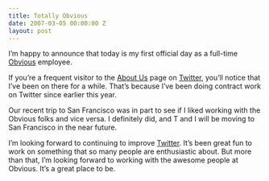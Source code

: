 ```yaml
---
title: Totally Obvious
date: 2007-03-05 00:00:00 Z
layout: post
---
```





I’m happy to announce that today is my first official day as a full-time [Obvious](http://obvious.com/) employee.

If you’re a frequent visitor to the [About Us](http://twitter.com/help/aboutus) page on [Twitter](http://www.twitter.com/), you’ll notice that I’ve been on there for a while. That’s because I’ve been doing contract work on Twitter since earlier this year.

Our recent trip to San Francisco was in part to see if I liked working with the Obvious folks and vice versa. I definitely did, and T and I will be moving to San Francisco in the near future.

I’m looking forward to continuing to improve [Twitter](http://www.twitter.com/). It’s been great fun to work on something that so many people are enthusiastic about. But more than that, I’m looking forward to working with the awesome people at Obvious. It’s a great place to be.
